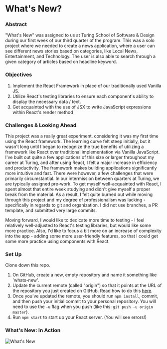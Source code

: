 # What's New?

### Abstract

"What's New" was assigned to us at Turing School of Software & Design during our first week of our third quarter of the program. This was a solo project where we needed to create a news application, where a user can see different news stories based on categories, like Local News, Entertainment, and Technology. The user is also able to search through a given category of articles based on headline keyword.

### Objectives

1. Implement the React Framework in place of our traditionally used Vanilla JS.
2. Utilize React's testing libraries to ensure each component's ability to display the necessary data / text.
3. Get acquainted with the use of JSX to write JavaScript expressions within React's render method

### Challenges & Looking Ahead

This project was a really great experiment, considering it was my first time using the React framework. The learning curve felt steep initially, but it wasn't long until I began to recognize the true benefits of utilizing a framework like React over traditional implementation via Vanilla JavaScript. I've built out quite a few applications of this size or larger throughout my career at Turing, and after using React, I felt a major increase in efficiency and productivity. The framework makes building applications significantly more intuitive and fast. There were however, a few challenges that were primarily circumstantial. In our intermission between quarters at Turing, we are typically assigned pre-work. To get myself well-acquainted with React, I spent almost that entire week studying and didn't give myself a proper break from the material. As a result, I felt quite burned out while moving through this project and my degree of professionalism was lacking - specifically in regards to git and organization. I did not use branches, a PR template, and submitted very large commits.

Moving forward, I would like to dedicate more time to testing - I feel relatively well-adjusted to React's testing libraries, but would like some more practice. Also, I'd like to focus a bit more on an increase of complexity into the app - adding some more user-friendly features, so that I could get some more practice using components with React.

### Set Up

Clone down this repo.

1. On GitHub, create a new, empty repository and name it something like 'whats-new'.
2. Update the current remote (called "origin") so that it points at the URL of the repository you just created on GitHub. Read how to do this [here](https://help.github.com/en/articles/changing-a-remotes-url).
3. Once you've updated the remote, you should run `npm install`, commit, and then push your initial commit to your personal repository. You will need to use the `-u` flag when you push (like this: `git push -u origin master`).
4. Run `npm start` to start up your React server. (You will see errors!)

### What's New: In Action

![What's New](https://i.imgur.com/BzhFvfQ.png)
